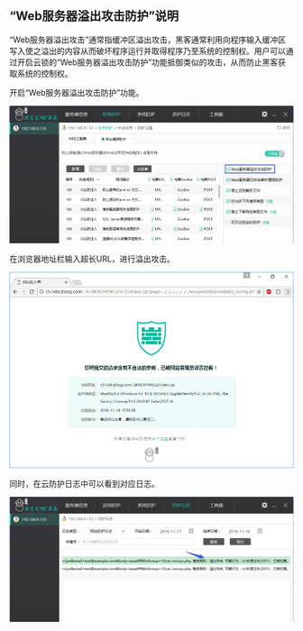 ##                                                                                                                                                                                                                                                                                                                                                                                                                                                                                                                                                                                                                                                                   “Web服务器溢出攻击防护”说明 
“Web服务器溢出攻击”通常指缓冲区溢出攻击，黑客通常利用向程序输入缓冲区写入使之溢出的内容从而破坏程序运行并取得程序乃至系统的控制权。用户可以通过开启云锁的“Web服务器溢出攻击防护”功能抵御类似的攻击，从而防止黑客获取系统的控制权。

开启“Web服务器溢出攻击防护”功能。

![](/assets/f070201.png)

在浏览器地址栏输入超长URL，进行溢出攻击。

![](/assets/f070202.png)

同时，在云防护日志中可以看到对应日志。

![](/assets/f070203.png)